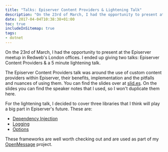 ```yaml
---
title: "Talks: Episerver Content Providers & Lightening Talk"
description: "On the 23rd of March, I had the opportunity to present at the Episerver meetup in Redweb's London offices. I ended up giving two talks: Episerver Content Providers & a 5 minute lightening talk."
date: 2017-04-04T10:38:38+01:00
toc: true
includeInSitemap: true
tags:
- dotnet
---
```


On the 23rd of March, I had the opportunity to present at the Episerver meetup in Redweb's London offices. I ended up giving two talks: Episerver Content Providers & a 5 minute lightening talk.
<!--more-->

The Episerver Content Providers talk was around the use of custom content providers within Episerver, their benefits, implementation and the pitfalls and nuances of using them. You can find the slides over at [slid.es](http://slides.com/im5tu/epi-content-providers#/). On the slides you can find the speaker notes that I used, so I won't duplicate them here.

For the lightening talk, I decided to cover three libraries that I think will play a big part in Episerver's future. These are:

- [Dependency Injection](https://github.com/aspnet/dependencyinjection)
- [Logging](https://github.com/aspnet/logging)
- [Options](https://github.com/aspnet/options)

These frameworks are well worth checking out and are used as part of my [OpenMessage](https://github.com/im5tu/openmessage) project.
